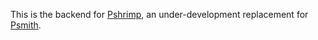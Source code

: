 This is the backend for [Pshrimp](https://github.com/defseg/pshrimp-client), an under-development replacement for [Psmith](https://github.com/defseg/psmith).